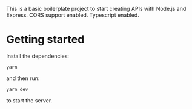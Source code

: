 This is a basic boilerplate project to start creating APIs with Node.js and Express. CORS support enabled.
Typescript enabled.

# Getting started
Install the dependencies:
```
yarn
```
and then run:
```
yarn dev
```
to start the server.
